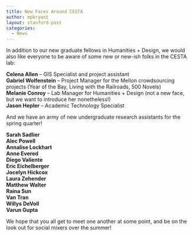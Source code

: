 ```yaml
---
title: New Faces Around CESTA
author: mpbryant
layout: stanford-post
categories:
  - News
---
```

In addition to our new graduate fellows in Humanities + Design, we would also like everyone to be aware of some new or new-ish folks in the CESTA lab:

**Celena Allen** &#8211; GIS Specialist and project assistant  
**Gabriel Wolfenstein** &#8211; Project Manager for the Mellon crowdsourcing projects (Year of the Bay, Living with the Railroads, 500 Novels)  
**Melanie Conroy** &#8211; Lab Manager for Humanities + Design (not a new face, but we want to introduce her nonetheless!)  
**Jason Hepler** &#8211; Academic Technology Specialist

And we have an army of new undergraduate research assistants for the spring quarter!

**Sarah Sadlier**  
**Alec Powell**  
**Annalise Lockhart**  
**Anne Evered**  
**Diego Valiente**  
**Eric Eichelberger**  
**Jocelyn Hickcox**  
**Laura Zehender**  
**Matthew Walter**  
**Raina Sun**  
**Van Tran**  
**Willys DeVoll**  
**Varun Gupta**

We hope that you all get to meet one another at some point, and be on the look out for social mixers over the summer!
